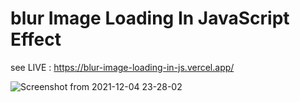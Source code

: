# blur Image Loading In JavaScript Effect
see LIVE : https://blur-image-loading-in-js.vercel.app/

![Screenshot from 2021-12-04 23-28-02](https://user-images.githubusercontent.com/32466796/144719723-7b4804e2-ed28-4034-a56a-94334d244583.png)
